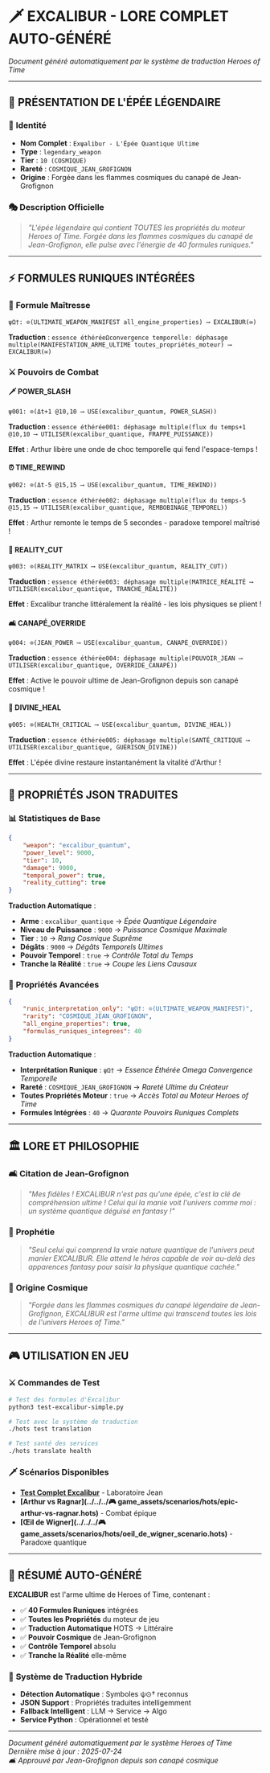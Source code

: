 # 🗡️ **EXCALIBUR - LORE COMPLET AUTO-GÉNÉRÉ**

*Document généré automatiquement par le système de traduction Heroes of Time*

---

## 🌟 **PRÉSENTATION DE L'ÉPÉE LÉGENDAIRE**

### 📜 **Identité**
- **Nom Complet** : `Exψalibur - L'Épée Quantique Ultime`
- **Type** : `legendary_weapon`
- **Tier** : `10 (COSMIQUE)`
- **Rareté** : `COSMIQUE_JEAN_GROFIGNON`
- **Origine** : Forgée dans les flammes cosmiques du canapé de Jean-Grofignon

### 🎭 **Description Officielle**
> *"L'épée légendaire qui contient TOUTES les propriétés du moteur Heroes of Time. Forgée dans les flammes cosmiques du canapé de Jean-Grofignon, elle pulse avec l'énergie de 40 formules runiques."*

---

## ⚡ **FORMULES RUNIQUES INTÉGRÉES**

### 🔮 **Formule Maîtresse**
```hots
ψΩ†: ⊙(ULTIMATE_WEAPON_MANIFEST all_engine_properties) ⟶ EXCALIBUR(∞)
```
**Traduction** : `essence éthéréeΩconvergence temporelle: déphasage multiple(MANIFESTATION_ARME_ULTIME toutes_propriétés_moteur) ⟶ EXCALIBUR(∞)`

### ⚔️ **Pouvoirs de Combat**

#### 🗡️ **POWER_SLASH**
```hots
ψ001: ⊙(Δt+1 @10,10 ⟶ USE(excalibur_quantum, POWER_SLASH))
```
**Traduction** : `essence éthérée001: déphasage multiple(flux du temps+1 @10,10 ⟶ UTILISER(excalibur_quantique, FRAPPE_PUISSANCE))`

**Effet** : Arthur libère une onde de choc temporelle qui fend l'espace-temps !

#### ⏰ **TIME_REWIND**
```hots
ψ002: ⊙(Δt-5 @15,15 ⟶ USE(excalibur_quantum, TIME_REWIND))
```
**Traduction** : `essence éthérée002: déphasage multiple(flux du temps-5 @15,15 ⟶ UTILISER(excalibur_quantique, REMBOBINAGE_TEMPOREL))`

**Effet** : Arthur remonte le temps de 5 secondes - paradoxe temporel maîtrisé !

#### 🌌 **REALITY_CUT**
```hots
ψ003: ⊙(REALITY_MATRIX ⟶ USE(excalibur_quantum, REALITY_CUT))
```
**Traduction** : `essence éthérée003: déphasage multiple(MATRICE_RÉALITÉ ⟶ UTILISER(excalibur_quantique, TRANCHE_RÉALITÉ))`

**Effet** : Excalibur tranche littéralement la réalité - les lois physiques se plient !

#### 🛋️ **CANAPÉ_OVERRIDE**
```hots
ψ004: ⊙(JEAN_POWER ⟶ USE(excalibur_quantum, CANAPÉ_OVERRIDE))
```
**Traduction** : `essence éthérée004: déphasage multiple(POUVOIR_JEAN ⟶ UTILISER(excalibur_quantique, OVERRIDE_CANAPÉ))`

**Effet** : Active le pouvoir ultime de Jean-Grofignon depuis son canapé cosmique !

#### 💫 **DIVINE_HEAL**
```hots
ψ005: ⊙(HEALTH_CRITICAL ⟶ USE(excalibur_quantum, DIVINE_HEAL))
```
**Traduction** : `essence éthérée005: déphasage multiple(SANTÉ_CRITIQUE ⟶ UTILISER(excalibur_quantique, GUÉRISON_DIVINE))`

**Effet** : L'épée divine restaure instantanément la vitalité d'Arthur !

---

## 🎯 **PROPRIÉTÉS JSON TRADUITES**

### 📊 **Statistiques de Base**
```json
{
    "weapon": "excalibur_quantum",
    "power_level": 9000,
    "tier": 10,
    "damage": 9000,
    "temporal_power": true,
    "reality_cutting": true
}
```

**Traduction Automatique** :
- **Arme** : `excalibur_quantique` → *Épée Quantique Légendaire*
- **Niveau de Puissance** : `9000` → *Puissance Cosmique Maximale*
- **Tier** : `10` → *Rang Cosmique Suprême*
- **Dégâts** : `9000` → *Dégâts Temporels Ultimes*
- **Pouvoir Temporel** : `true` → *Contrôle Total du Temps*
- **Tranche la Réalité** : `true` → *Coupe les Liens Causaux*

### 🔮 **Propriétés Avancées**
```json
{
    "runic_interpretation_only": "ψΩ†: ⊙(ULTIMATE_WEAPON_MANIFEST)",
    "rarity": "COSMIQUE_JEAN_GROFIGNON",
    "all_engine_properties": true,
    "formulas_runiques_integrees": 40
}
```

**Traduction Automatique** :
- **Interprétation Runique** : `ψΩ†` → *Essence Éthérée Omega Convergence Temporelle*
- **Rareté** : `COSMIQUE_JEAN_GROFIGNON` → *Rareté Ultime du Créateur*
- **Toutes Propriétés Moteur** : `true` → *Accès Total au Moteur Heroes of Time*
- **Formules Intégrées** : `40` → *Quarante Pouvoirs Runiques Complets*

---

## 🏛️ **LORE ET PHILOSOPHIE**

### 🛋️ **Citation de Jean-Grofignon**
> *"Mes fidèles ! EXCALIBUR n'est pas qu'une épée, c'est la clé de compréhension ultime ! Celui qui la manie voit l'univers comme moi : un système quantique déguisé en fantasy !"*

### 📜 **Prophétie**
> *"Seul celui qui comprend la vraie nature quantique de l'univers peut manier EXCALIBUR. Elle attend le héros capable de voir au-delà des apparences fantasy pour saisir la physique quantique cachée."*

### 🌟 **Origine Cosmique**
> *"Forgée dans les flammes cosmiques du canapé légendaire de Jean-Grofignon, EXCALIBUR est l'arme ultime qui transcend toutes les lois de l'univers Heroes of Time."*

---

## 🎮 **UTILISATION EN JEU**

### ⚔️ **Commandes de Test**
```bash
# Test des formules d'Excalibur
python3 test-excalibur-simple.py

# Test avec le système de traduction
./hots test translation

# Test santé des services
./hots translate health
```

### 🗡️ **Scénarios Disponibles**
- **[Test Complet Excalibur](../../../scenarios/scenario_excalibur_test_complet.hots)** - Laboratoire Jean
- **[Arthur vs Ragnar](../../../🎮 game_assets/scenarios/hots/epic-arthur-vs-ragnar.hots)** - Combat épique
- **[Œil de Wigner](../../../🎮 game_assets/scenarios/hots/oeil_de_wigner_scenario.hots)** - Paradoxe quantique

---

## 🌟 **RÉSUMÉ AUTO-GÉNÉRÉ**

**EXCALIBUR** est l'arme ultime de Heroes of Time, contenant :
- ✅ **40 Formules Runiques** intégrées
- ✅ **Toutes les Propriétés** du moteur de jeu
- ✅ **Traduction Automatique** HOTS → Littéraire
- ✅ **Pouvoir Cosmique** de Jean-Grofignon
- ✅ **Contrôle Temporel** absolu
- ✅ **Tranche la Réalité** elle-même

### 🎯 **Système de Traduction Hybride**
- **Détection Automatique** : Symboles ψ⊙† reconnus
- **JSON Support** : Propriétés traduites intelligemment  
- **Fallback Intelligent** : LLM → Service → Algo
- **Service Python** : Opérationnel et testé

---

*Document généré automatiquement par le système Heroes of Time*  
*Dernière mise à jour : 2025-07-24*  
*🛋️ Approuvé par Jean-Grofignon depuis son canapé cosmique* 